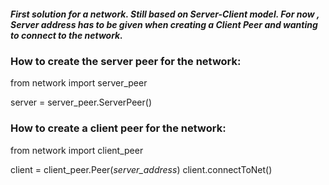 ##### First solution for a network. Still based on Server-Client model. For now , Server address has to be given when creating a Client Peer and wanting to connect to the network.

### How to create the server peer for the network:

from network import server_peer

server = server_peer.ServerPeer()

### How to create a client peer for the network:

from network import client_peer

client = client_peer.Peer(*server_address*)
client.connectToNet()
